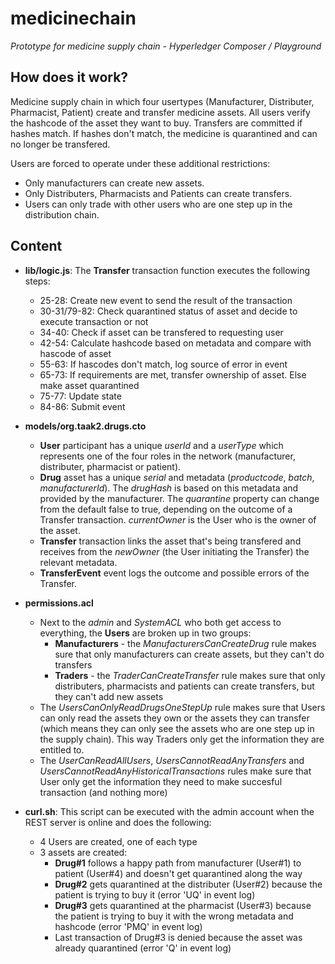 # medicinechain
*Prototype for medicine supply chain - Hyperledger Composer / Playground*

## How does it work?

Medicine supply chain in which four usertypes (Manufacturer, Distributer, Pharmacist, Patient) create and transfer medicine assets. All users verify the hashcode of the asset they want to buy. Transfers are committed if hashes match. If hashes don't match, the medicine is quarantined and can no longer be transfered. 

Users are forced to operate under these additional restrictions:

- Only manufacturers can create new assets.
- Only Distributers, Pharmacists and Patients can create transfers.
- Users can only trade with other users who are one step up in the distribution chain.

## Content

- **lib/logic.js**: The **Transfer** transaction function executes the following steps:
  - 25-28: Create new event to send the result of the transaction
  - 30-31/79-82: Check quarantined status of asset and decide to execute transaction or not
  - 34-40: Check if asset can be transfered to requesting user
  - 42-54: Calculate hashcode based on metadata and compare with hascode of asset
  - 55-63: If hascodes don't match, log source of error in event
  - 65-73: If requirements are met, transfer ownership of asset. Else make asset quarantined
  - 75-77: Update state
  - 84-86: Submit event
  
- **models/org.taak2.drugs.cto**
  - **User** participant has a unique *userId* and a *userType* which represents one of the four roles in the network (manufacturer, distributer, pharmacist or patient).
  - **Drug** asset has a unique *serial* and metadata (*productcode*, *batch*, *manufacturerId*). The *drugHash* is based on this metadata and provided by the manufacturer. The *quarantine* property can change from the default false to true, depending on the outcome of a Transfer transaction. *currentOwner* is the User who is the owner of the asset.
  - **Transfer** transaction links the asset that's being transfered and receives from the *newOwner* (the User initiating the Transfer) the relevant metadata.
  - **TransferEvent** event logs the outcome and possible errors of the Transfer.

- **permissions.acl**
  - Next to the *admin* and *SystemACL* who both get access to everything, the **Users** are broken up in two groups:
    - **Manufacturers** - the *ManufacturersCanCreateDrug* rule makes sure that only manufacturers can create assets, but they can't do transfers
    - **Traders** - the *TraderCanCreateTransfer* rule makes sure that only distributers, pharmacists and patients can create transfers, but they can't add new assets
  - The *UsersCanOnlyReadDrugsOneStepUp* rule makes sure that Users can only read the assets they own or the assets they can transfer (which means they can only see the assets who are one step up in the supply chain). This way Traders only get the information they are entitled to.
  - The *UserCanReadAllUsers*, *UsersCannotReadAnyTransfers* and *UsersCannotReadAnyHistoricalTransactions* rules make sure that User only get the information they need to make succesful transaction (and nothing more)
  
- **curl.sh**: This script can be executed with the admin account when the REST server is online and does the following:
  - 4 Users are created, one of each type
  - 3 assets are created:
    - **Drug#1** follows a happy path from manufacturer (User#1) to patient (User#4) and doesn't get quarantined along the way
    - **Drug#2** gets quarantined at the distributer (User#2) because the patient is trying to buy it (error 'UQ' in event log)
    - **Drug#3** gets quarantined at the pharmacist (User#3) because the patient is trying to buy it with the wrong metadata and hashcode (error 'PMQ' in event log)
    - Last transaction of Drug#3 is denied because the asset was already quarantined (error 'Q' in event log)
